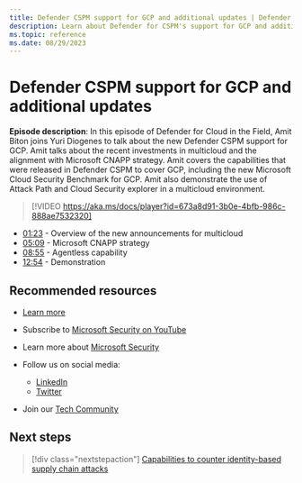 ```yaml
---
title: Defender CSPM support for GCP and additional updates | Defender for Cloud in the Field
description: Learn about Defender for CSPM's support for GCP and additional updates for Defender for Cloud.
ms.topic: reference
ms.date: 08/29/2023
---
```


# Defender CSPM support for GCP and additional updates

**Episode description**: In this episode of Defender for Cloud in the Field, Amit Biton joins Yuri Diogenes to talk about the new Defender CSPM support for GCP. Amit talks about the recent investments in multicloud and the alignment with Microsoft CNAPP strategy. Amit covers the capabilities that were released in Defender CSPM to cover GCP, including the new Microsoft Cloud Security Benchmark for GCP. Amit also demonstrate the use of Attack Path and Cloud Security explorer in a multicloud environment.

> [!VIDEO https://aka.ms/docs/player?id=673a8d91-3b0e-4bfb-986c-888ae7532320]

- [01:23](/shows/mdc-in-the-field/support-gcp#time=01m23s) - Overview of the new announcements for multicloud
- [05:09](/shows/mdc-in-the-field/support-gcp#time=05m09s) - Microsoft CNAPP strategy
- [08:55](/shows/mdc-in-the-field/support-gcp#time=08m55s) - Agentless capability
- [12:54](/shows/mdc-in-the-field/support-gcp#time=12m54s) - Demonstration

## Recommended resources

- [Learn more](/azure/defender-for-cloud/concept-cloud-security-posture-management)
- Subscribe to [Microsoft Security on YouTube](https://www.youtube.com/playlist?list=PL3ZTgFEc7LysiX4PfHhdJPR7S8mGO14YS)
- Learn more about [Microsoft Security](https://msft.it/6002T9HQY)

- Follow us on social media:

  - [LinkedIn](https://www.linkedin.com/showcase/microsoft-security/)
  - [Twitter](https://twitter.com/msftsecurity)

- Join our [Tech Community](https://aka.ms/SecurityTechCommunity)

## Next steps

> [!div class="nextstepaction"]
> [Capabilities to counter identity-based supply chain attacks](episode-thirty-seven.md)
